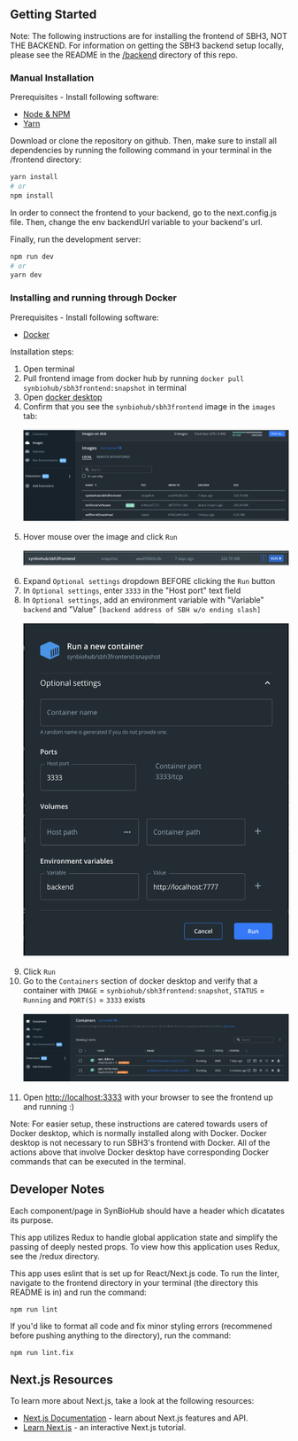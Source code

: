 ## Getting Started

Note: The following instructions are for installing the frontend of SBH3, NOT THE BACKEND. For information on
getting the SBH3 backend setup locally, please see the README in the [/backend](../backend/README.md) directory of this repo.

### Manual Installation

Prerequisites - Install following software:

- [Node & NPM](https://docs.npmjs.com/downloading-and-installing-node-js-and-npm)
- [Yarn](https://classic.yarnpkg.com/lang/en/docs/install)

Download or clone the repository on github. Then, make sure to install
all dependencies by running the following command in your terminal in the /frontend directory:

```bash
yarn install
# or
npm install
```

In order to connect the frontend to your backend, go to the next.config.js file.
Then, change the env backendUrl variable to your backend's url.

Finally, run the development server:

```bash
npm run dev
# or
yarn dev
```

### Installing and running through Docker

Prerequisites - Install following software:

- [Docker](https://www.docker.com/)

Installation steps:

1. Open terminal
2. Pull frontend image from docker hub by running `docker pull synbiohub/sbh3frontend:snapshot` in terminal
3. Open [docker desktop](https://docs.docker.com/desktop/)
4. Confirm that you see the `synbiohub/sbh3frontend` image in the `images` tab:
   <br />
   <br />
   ![Docker image for SBH3 frontend](./images/docker_images.png)
   <br />
   <br />
5. Hover mouse over the image and click `Run`
   <br />
   <br />
   ![Run image](./images/run_image.png)
   <br />
   <br />
6. Expand `Optional settings` dropdown BEFORE clicking the `Run` button
7. In `Optional settings`, enter `3333` in the "Host port" text field
8. In `Optional settings`, add an environment variable with "Variable" `backend` and "Value" `[backend address of SBH w/o ending slash]`
   <br />
   <br />
   <img src="./images/settings.png" height="600">
   <br />
   <br />
9. Click `Run`
10. Go to the `Containers` section of docker desktop and verify that a container with `IMAGE` = `synbiohub/sbh3frontend:snapshot`, `STATUS` = `Running` and `PORT(S)` = `3333` exists
    <br />
    <br />
    ![Container running (second container)](./images/containers.png)
    <br />
    <br />
11. Open [http://localhost:3333](http://localhost:3333) with your browser to see the frontend up and running :)

Note: For easier setup, these instructions are catered towards users of Docker desktop, which is normally installed along with Docker.
Docker desktop is not necessary to run SBH3's frontend with Docker. All of the actions above that involve Docker desktop have corresponding Docker commands that can be executed in the terminal.

## Developer Notes

Each component/page in SynBioHub should have a header which dicatates its purpose.

This app utilizes Redux to handle global application state and simplify the passing of
deeply nested props. To view how this application uses Redux, see the /redux directory.

This app uses eslint that is set up for React/Next.js code. To run the linter, navigate to
the frontend directory in your terminal (the directory this README is in) and run the command:

```
npm run lint
```

If you'd like to format all code and fix minor styling errors (recommened before pushing anything
to the directory), run the command:

```
npm run lint.fix
```

## Next.js Resources

To learn more about Next.js, take a look at the following resources:

- [Next.js Documentation](https://nextjs.org/docs) - learn about Next.js features and API.
- [Learn Next.js](https://nextjs.org/learn) - an interactive Next.js tutorial.